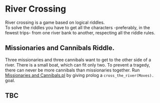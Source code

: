 # River Crossing
River crossing is a game based on logical riddles.<br/>
To solve the riddles you have to get all the characters -preferably, in the fewest trips- from one river bank to another,
respecting all the riddle rules.

## Missionaries and Cannibals Riddle.
Three missionaries and three cannibals want to get to the other side of a river. There is a small boat, which can fit only two. 
To prevent a tragedy, there can never be more cannibals than missionaries together.
Run [Missionaries and Cannibals.pl](https://github.com/BouSenna/RiverCrossing/blob/master/Missionaries%20and%20Cannibals/Missionaries%20and%20Cannibals.pl) 
by giving prolog a `cross_the_river(Moves).` goal.


## TBC
